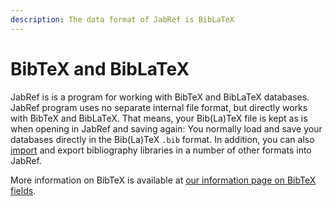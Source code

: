 ```yaml
---
description: The data format of JabRef is BibLaTeX
---
```


# BibTeX and BibLaTeX

JabRef is is a program for working with BibTeX and BibLaTeX databases. JabRef program uses no separate internal file format, but directly works with BibTeX and BibLaTeX. That means, your Bib\(La\)TeX file is kept as is when opening in JabRef and saving again: You normally load and save your databases directly in the Bib\(La\)TeX `.bib` format. In addition, you can also [import](../collect/) and export bibliography libraries in a number of other formats into JabRef.

More information on BibTeX is available at [our information page on BibTeX fields](../advanced/fields.md).

